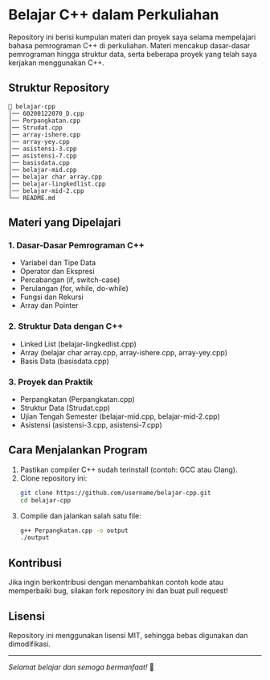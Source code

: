 # Belajar C++ dalam Perkuliahan

Repository ini berisi kumpulan materi dan proyek saya selama mempelajari bahasa pemrograman C++ di perkuliahan. Materi mencakup dasar-dasar pemrograman hingga struktur data, serta beberapa proyek yang telah saya kerjakan menggunakan C++.

## Struktur Repository

```
📂 belajar-cpp
│── 60200122070_D.cpp
│── Perpangkatan.cpp
│── Strudat.cpp
│── array-ishere.cpp
│── array-yey.cpp
│── asistensi-3.cpp
│── asistensi-7.cpp
│── basisdata.cpp
│── belajar-mid.cpp
│── belajar char array.cpp
│── belajar-lingkedlist.cpp
│── belajar-mid-2.cpp
└── README.md
```

## Materi yang Dipelajari

### 1. Dasar-Dasar Pemrograman C++
- Variabel dan Tipe Data
- Operator dan Ekspresi
- Percabangan (if, switch-case)
- Perulangan (for, while, do-while)
- Fungsi dan Rekursi
- Array dan Pointer

### 2. Struktur Data dengan C++
- Linked List (belajar-lingkedlist.cpp)
- Array (belajar char array.cpp, array-ishere.cpp, array-yey.cpp)
- Basis Data (basisdata.cpp)

### 3. Proyek dan Praktik
- Perpangkatan (Perpangkatan.cpp)
- Struktur Data (Strudat.cpp)
- Ujian Tengah Semester (belajar-mid.cpp, belajar-mid-2.cpp)
- Asistensi (asistensi-3.cpp, asistensi-7.cpp)

## Cara Menjalankan Program
1. Pastikan compiler C++ sudah terinstall (contoh: GCC atau Clang).
2. Clone repository ini:
   ```sh
   git clone https://github.com/username/belajar-cpp.git
   cd belajar-cpp
   ```
3. Compile dan jalankan salah satu file:
   ```sh
   g++ Perpangkatan.cpp -o output
   ./output
   ```

## Kontribusi
Jika ingin berkontribusi dengan menambahkan contoh kode atau memperbaiki bug, silakan fork repository ini dan buat pull request!

## Lisensi
Repository ini menggunakan lisensi MIT, sehingga bebas digunakan dan dimodifikasi.

---
_Selamat belajar dan semoga bermanfaat!_ 🚀
